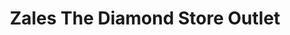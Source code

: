 ---
title: "Zales The Diamond Store Outlet"
url: /daytona-beach/zales-the-diamond-store-outlet/
shop: Schmuck
---